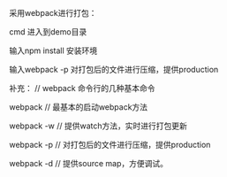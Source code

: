 采用webpack进行打包：

cmd 进入到demo目录

输入npm install 安装环境

输入webpack -p 对打包后的文件进行压缩，提供production

补充：
// webpack 命令行的几种基本命令

webpack // 最基本的启动webpack方法

webpack -w // 提供watch方法，实时进行打包更新

webpack -p // 对打包后的文件进行压缩，提供production

webpack -d // 提供source map，方便调试。

